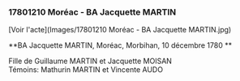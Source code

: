 ### 17801210 Moréac - BA Jacquette MARTIN

[Voir l'acte](Images/17801210 Moréac - BA Jacquette MARTIN.jpg)

**BA Jacquette MARTIN, Moréac, Morbihan, 10 décembre 1780  **

Fille de Guillaume MARTIN et Jacquette MOISAN  
Témoins: Mathurin MARTIN et Vincente AUDO  
